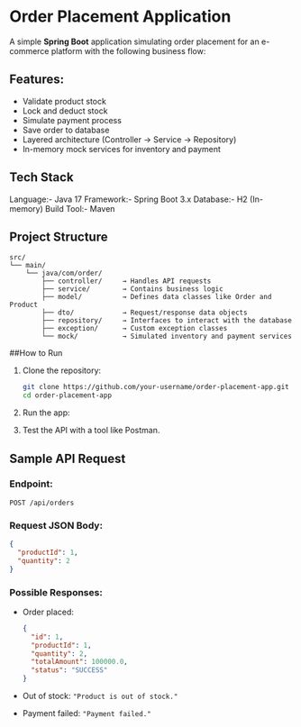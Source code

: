 # Order Placement Application

A simple **Spring Boot** application simulating order placement for an e-commerce platform with the following business flow:

## Features:
- Validate product stock
- Lock and deduct stock
- Simulate payment process
- Save order to database
- Layered architecture (Controller → Service → Repository)
- In-memory mock services for inventory and payment

## Tech Stack
Language:- Java 17
Framework:- Spring Boot 3.x
Database:- H2 (In-memory)
Build Tool:-  Maven

## Project Structure

```
src/
└── main/
    └── java/com/order/
        ├── controller/     → Handles API requests
        ├── service/        → Contains business logic
        ├── model/          → Defines data classes like Order and Product
        ├── dto/            → Request/response data objects
        ├── repository/     → Interfaces to interact with the database
        ├── exception/      → Custom exception classes
        └── mock/           → Simulated inventory and payment services
```

##How to Run

1. Clone the repository:
   ```bash
   git clone https://github.com/your-username/order-placement-app.git
   cd order-placement-app
   ```

2. Run the app:

3. Test the API with a tool like Postman.

## Sample API Request

### Endpoint:
```
POST /api/orders
```

### Request JSON Body:
```json
{
  "productId": 1,
  "quantity": 2
}
```

### Possible Responses:
- Order placed:  
  ```json
  {
    "id": 1,
    "productId": 1,
    "quantity": 2,
    "totalAmount": 100000.0,
    "status": "SUCCESS"
  }
  ```

- Out of stock: `"Product is out of stock."`

- Payment failed: `"Payment failed."`


